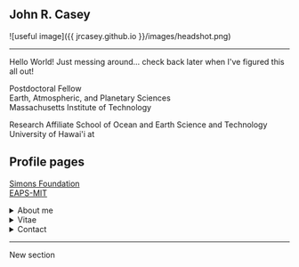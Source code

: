 
## John R. Casey

![useful image]({{ jrcasey.github.io }}/images/headshot.png)
 - - - 
Hello World! Just messing around... check back later when I've figured this all out!

Postdoctoral Fellow  
Earth, Atmospheric, and Planetary Sciences  
Massachusetts Institute of Technology  

Research Affiliate
School of Ocean and Earth Science and Technology
University of Hawai'i at 
## Profile pages
[Simons Foundation](https://www.simonsfoundation.org/team/john-casey/)  
[EAPS-MIT](http://paocweb.mit.edu/people/jrcasey)  

<details><summary>About me</summary>
<p>

+ Research interests  
    + Microbial oceanography  
    + Biological thermodynamics  

</p>
</details>

<details><summary>Vitae</summary>

+ [CV](./docs/CV_20190604.pdf)
</details>

<details><summary>Contact</summary>

+ jrcasey at hawaii.edu
+ jrcasey at mit.edu
+ [Twitter](https://twitter.com/tako_poke)

</details>

 - - -
 
 New section
